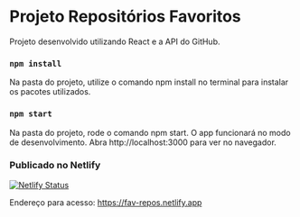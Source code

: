 # Projeto Repositórios Favoritos

Projeto desenvolvido utilizando React e a API do GitHub.

### `npm install`

Na pasta do projeto, utilize o comando npm install no terminal para instalar os pacotes utilizados.

### `npm start`

Na pasta do projeto, rode o comando npm start. O app funcionará no modo de desenvolvimento. Abra http://localhost:3000 para ver no navegador.

### Publicado no Netlify

[![Netlify Status](https://api.netlify.com/api/v1/badges/ff878706-62fc-4c3f-bebd-e04cb2845d9e/deploy-status)](https://app.netlify.com/sites/fav-repos/deploys)

Endereço para acesso: https://fav-repos.netlify.app
